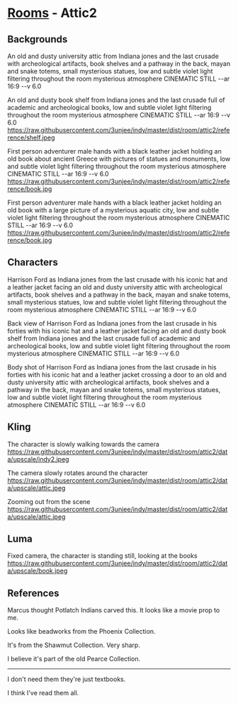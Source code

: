 # [Rooms](../room.md) - Attic2

## Backgrounds

An old and dusty university attic from Indiana jones and the last crusade with archeological artifacts, book shelves and a pathway in the back, mayan and snake totems, small mysterious statues, low and subtle violet light filtering throughout the room mysterious atmosphere CINEMATIC STILL --ar 16:9 --v 6.0

An old and dusty book shelf from Indiana jones and the last crusade full of academic and archeological books, low and subtle violet light filtering throughout the room mysterious atmosphere CINEMATIC STILL --ar 16:9 --v 6.0 https://raw.githubusercontent.com/3unjee/indy/master/dist/room/attic2/reference/shelf.jpeg

First person adventurer male hands with a black leather jacket holding an old book about ancient Greece with pictures of statues and monuments, low and subtle violet light filtering throughout the room mysterious atmosphere CINEMATIC STILL --ar 16:9 --v 6.0 https://raw.githubusercontent.com/3unjee/indy/master/dist/room/attic2/reference/book.jpg

First person adventurer male hands with a black leather jacket holding an old book with a large picture of a mysterious aquatic city, low and subtle violet light filtering throughout the room mysterious atmosphere CINEMATIC STILL --ar 16:9 --v 6.0 https://raw.githubusercontent.com/3unjee/indy/master/dist/room/attic2/reference/book.jpg

## Characters

Harrison Ford as Indiana jones from the last crusade with his iconic hat and a leather jacket facing an old and dusty university attic with archeological artifacts, book shelves and a pathway in the back, mayan and snake totems, small mysterious statues, low and subtle violet light filtering throughout the room mysterious atmosphere CINEMATIC STILL --ar 16:9 --v 6.0

Back view of Harrison Ford as Indiana jones from the last crusade in his forties with his iconic hat and a leather jacket facing an old and dusty book shelf from Indiana jones and the last crusade full of academic and archeological books, low and subtle violet light filtering throughout the room mysterious atmosphere CINEMATIC STILL --ar 16:9 --v 6.0

Body shot of Harrison Ford as Indiana jones from the last crusade in his forties with his iconic hat and a leather jacket crossing a door to an old and dusty university attic with archeological artifacts, book shelves and a pathway in the back, mayan and snake totems, small mysterious statues, low and subtle violet light filtering throughout the room mysterious atmosphere CINEMATIC STILL --ar 16:9 --v 6.0

## Kling

The character is slowly walking towards the camera
https://raw.githubusercontent.com/3unjee/indy/master/dist/room/attic2/data/upscale/indy2.jpeg

The camera slowly rotates around the character
https://raw.githubusercontent.com/3unjee/indy/master/dist/room/attic2/data/upscale/attic.jpeg

Zooming out from the scene
https://raw.githubusercontent.com/3unjee/indy/master/dist/room/attic2/data/upscale/attic.jpeg

## Luma

Fixed camera, the character is standing still, looking at the books
https://raw.githubusercontent.com/3unjee/indy/master/dist/room/attic2/data/upscale/book.jpeg

## References

Marcus thought Potlatch Indians carved this. It looks like a movie prop to me.

Looks like beadworks from the Phoenix Collection.

It's from the Shawmut Collection. Very sharp.

I believe it's part of the old Pearce Collection.

---

I don't need them they're just textbooks.

I think I've read them all.
